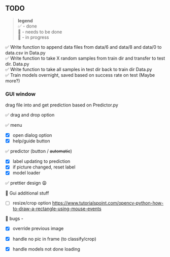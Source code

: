 ## TODO
> **legend** <br> 
✅ - done <br>
🔳 - needs to be done<br>
💬 - in progress<br>

✅ Write function to append data files from data/6 and data/8 and data/0 to data.csv in Data.py<br>
✅ Write function to take X random samples from train dir and transfer to test dir. Data.py<br>
✅ Write function to take all samples in test dir back to train dir Data.py <br>
✅ Train models overnight, saved based on success rate on test (Maybe more?) <br>

### GUI window 
drag file into and get prediction based on Predictor.py <br>

✅ drag and drop option 

✅ menu
- [x] open dialog option
- [x] help/guide button <br>

✅ predictor (button / ~~automatic~~) 
- [x] label updating to prediction
- [x] if picture changed, reset label
- [x] model loader

✅  prettier design 😩

💬 Gui additional stuff
- [ ] resize/crop option https://www.tutorialspoint.com/opencv-python-how-to-draw-a-rectangle-using-mouse-events

💬 bugs - 
- [x] override previous image
- [x] handle no pic in frame (to classify/crop)
- [x] handle models not done loading

